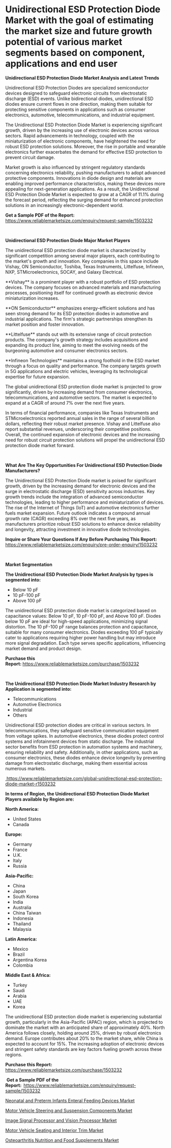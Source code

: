 <p><h1>Unidirectional ESD Protection Diode Market with the goal of estimating the market size and future growth potential of various market segments based on component, applications and end user</h1></p><p><strong>Unidirectional ESD Protection Diode Market Analysis and Latest Trends</strong></p>
<p><p>Unidirectional ESD Protection Diodes are specialized semiconductor devices designed to safeguard electronic circuits from electrostatic discharge (ESD) events. Unlike bidirectional diodes, unidirectional ESD diodes ensure current flows in one direction, making them suitable for protecting sensitive components in applications such as consumer electronics, automotive, telecommunications, and industrial equipment.</p><p>The Unidirectional ESD Protection Diode Market is experiencing significant growth, driven by the increasing use of electronic devices across various sectors. Rapid advancements in technology, coupled with the miniaturization of electronic components, have heightened the need for robust ESD protection solutions. Moreover, the rise in portable and wearable electronics further exacerbates the demand for effective ESD protection to prevent circuit damage.</p><p>Market growth is also influenced by stringent regulatory standards concerning electronics reliability, pushing manufacturers to adopt advanced protective components. Innovations in diode design and materials are enabling improved performance characteristics, making these devices more appealing for next-generation applications. As a result, the Unidirectional ESD Protection Diode Market is expected to grow at a CAGR of 11.1% during the forecast period, reflecting the surging demand for enhanced protection solutions in an increasingly electronic-dependent world.</p></p>
<p><strong>Get a Sample PDF of the Report:&nbsp;</strong> <a href="https://www.reliablemarketsize.com/enquiry/request-sample/1503232?utm_campaign=1879&utm_medium=2&utm_source=Github&utm_content=ia&utm_term=08122024&utm_id=unidirectional-esd-protection-diode">https://www.reliablemarketsize.com/enquiry/request-sample/1503232</a></p>
<p>&nbsp;</p>
<p><strong>Unidirectional ESD Protection Diode Major Market Players</strong></p>
<p><p>The unidirectional ESD protection diode market is characterized by significant competition among several major players, each contributing to the market's growth and innovation. Key companies in this space include Vishay, ON Semiconductor, Toshiba, Texas Instruments, Littelfuse, Infineon, NXP, STMicroelectronics, SOCAY, and Galaxy Electrical.</p><p>**Vishay** is a prominent player with a robust portfolio of ESD protection devices. The company focuses on advanced materials and manufacturing processes, positioning itself for continued growth as electronic device miniaturization increases. </p><p>**ON Semiconductor** emphasizes energy-efficient solutions and has seen strong demand for its ESD protection diodes in automotive and industrial applications. The firm's strategic partnerships strengthen its market position and foster innovation.</p><p>**Littelfuse** stands out with its extensive range of circuit protection products. The company's growth strategy includes acquisitions and expanding its product line, aiming to meet the evolving needs of the burgeoning automotive and consumer electronics sectors.</p><p>**Infineon Technologies** maintains a strong foothold in the ESD market through a focus on quality and performance. The company targets growth in 5G applications and electric vehicles, leveraging its technological expertise for future expansion.</p><p>The global unidirectional ESD protection diode market is projected to grow significantly, driven by increasing demand from consumer electronics, telecommunications, and automotive sectors. The market is expected to expand at a CAGR of around 7% over the next five years.</p><p>In terms of financial performance, companies like Texas Instruments and STMicroelectronics reported annual sales in the range of several billion dollars, reflecting their robust market presence. Vishay and Littelfuse also report substantial revenues, underscoring their competitive positions. Overall, the continued expansion of electronic devices and the increasing need for robust circuit protection solutions will propel the unidirectional ESD protection diode market forward.</p></p>
<p>&nbsp;</p>
<p><strong>What Are The Key Opportunities For Unidirectional ESD Protection Diode Manufacturers?</strong></p>
<p><p>The Unidirectional ESD Protection Diode market is poised for significant growth, driven by the increasing demand for electronic devices and the surge in electrostatic discharge (ESD) sensitivity across industries. Key growth trends include the integration of advanced semiconductor technologies, leading to higher performance and miniaturization of devices. The rise of the Internet of Things (IoT) and automotive electronics further fuels market expansion. Future outlook indicates a compound annual growth rate (CAGR) exceeding 8% over the next five years, as manufacturers prioritize robust ESD solutions to enhance device reliability and longevity, attracting investment in innovative diode technologies.</p></p>
<p><strong>Inquire or Share Your Questions If Any Before Purchasing This Report:</strong> <a href="https://www.reliablemarketsize.com/enquiry/pre-order-enquiry/1503232?utm_campaign=1879&utm_medium=2&utm_source=Github&utm_content=ia&utm_term=08122024&utm_id=unidirectional-esd-protection-diode">https://www.reliablemarketsize.com/enquiry/pre-order-enquiry/1503232</a></p>
<p>&nbsp;</p>
<p><strong>Market Segmentation</strong></p>
<p><strong>The Unidirectional ESD Protection Diode Market Analysis by types is segmented into:</strong></p>
<p><ul><li>Below 10 pF</li><li>10 pF-100 pF</li><li>Above 100 pF</li></ul></p>
<p><p>The unidirectional ESD protection diode market is categorized based on capacitance values: Below 10 pF, 10 pF-100 pF, and Above 100 pF. Diodes below 10 pF are ideal for high-speed applications, minimizing signal distortion. The 10 pF-100 pF range balances protection and capacitance, suitable for many consumer electronics. Diodes exceeding 100 pF typically cater to applications requiring higher power handling but may introduce more signal degradation. Each type serves specific applications, influencing market demand and product design.</p></p>
<p><strong>Purchase this Report:&nbsp;</strong><a href="https://www.reliablemarketsize.com/purchase/1503232?utm_campaign=1879&utm_medium=2&utm_source=Github&utm_content=ia&utm_term=08122024&utm_id=unidirectional-esd-protection-diode">https://www.reliablemarketsize.com/purchase/1503232</a></p>
<p>&nbsp;</p>
<p><strong>The Unidirectional ESD Protection Diode Market Industry Research by Application is segmented into:</strong></p>
<p><ul><li>Telecommunications</li><li>Automotive Electronics</li><li>Industrial</li><li>Others</li></ul></p>
<p><p>Unidirectional ESD protection diodes are critical in various sectors. In telecommunications, they safeguard sensitive communication equipment from voltage spikes. In automotive electronics, these diodes protect control systems and infotainment devices from static discharge. The industrial sector benefits from ESD protection in automation systems and machinery, ensuring reliability and safety. Additionally, in other applications, such as consumer electronics, these diodes enhance device longevity by preventing damage from electrostatic discharge, making them essential across numerous markets.</p></p>
<p><a href="https://www.reliablemarketsize.com/global-unidirectional-esd-protection-diode-market-r1503232?utm_campaign=1879&utm_medium=2&utm_source=Github&utm_content=ia&utm_term=08122024&utm_id=unidirectional-esd-protection-diode">&nbsp;https://www.reliablemarketsize.com/global-unidirectional-esd-protection-diode-market-r1503232</a></p>
<p><strong>In terms of Region, the Unidirectional ESD Protection Diode Market Players available by Region are:</strong></p>
<p>
    <p> <strong> North America: </strong>
        <ul>
            <li>United States</li>
            <li>Canada</li>
        </ul>
        </p> 
    <p> <strong> Europe: </strong>
        <ul>
            <li>Germany</li>
            <li>France</li>
            <li>U.K.</li>
            <li>Italy</li>
            <li>Russia</li>
        </ul>
        </p> 
    <p> <strong> Asia-Pacific: </strong>
        <ul>
            <li>China</li>
            <li>Japan</li>
            <li>South Korea</li>
            <li>India</li>
            <li>Australia</li>
            <li>China Taiwan</li>
            <li>Indonesia</li>
            <li>Thailand</li>
            <li>Malaysia</li>
        </ul>
        </p> 
    <p> <strong> Latin America: </strong>
        <ul>
            <li>Mexico</li>
            <li>Brazil</li>
            <li>Argentina Korea</li>
            <li>Colombia</li>
        </ul>
        </p> 
    <p> <strong> Middle East & Africa: </strong>
        <ul>
            <li>Turkey</li>
            <li>Saudi</li>
            <li>Arabia</li>
            <li>UAE</li>
            <li>Korea</li>
        </ul>
    </p>
    </p>
<p><p>The unidirectional ESD protection diode market is experiencing substantial growth, particularly in the Asia-Pacific (APAC) region, which is projected to dominate the market with an anticipated share of approximately 40%. North America follows closely, holding around 25%, driven by robust electronics demand. Europe contributes about 20% to the market share, while China is expected to account for 15%. The increasing adoption of electronic devices and stringent safety standards are key factors fueling growth across these regions.</p></p>
<p><strong>Purchase this Report: </strong><a href="https://www.reliablemarketsize.com/purchase/1503232?utm_campaign=1879&utm_medium=2&utm_source=Github&utm_content=ia&utm_term=08122024&utm_id=unidirectional-esd-protection-diode">https://www.reliablemarketsize.com/purchase/1503232</a></p>
<p>&nbsp;<strong>Get a Sample PDF of the Report:&nbsp;&nbsp;</strong><a href="https://www.reliablemarketsize.com/enquiry/request-sample/1503232?utm_campaign=1879&utm_medium=2&utm_source=Github&utm_content=ia&utm_term=08122024&utm_id=unidirectional-esd-protection-diode">https://www.reliablemarketsize.com/enquiry/request-sample/1503232</a></p>
<p><strong></strong></p>
<p><p><a href="https://www.linkedin.com/pulse/neonatal-preterm-infants-enteral-feeding-devices-market-size-bgi5f?utm_campaign=1879&utm_medium=2&utm_source=Github&utm_content=ia&utm_term=08122024&utm_id=unidirectional-esd-protection-diode">Neonatal and Preterm Infants Enteral Feeding Devices Market</a></p><p><a href="https://www.linkedin.com/pulse/th-score-market-0ptye?utm_campaign=1879&utm_medium=2&utm_source=Github&utm_content=ia&utm_term=08122024&utm_id=unidirectional-esd-protection-diode">Motor Vehicle Steering and Suspension Components Market</a></p><p><a href="https://www.linkedin.com/pulse/compreh-proposis-fbaif?utm_campaign=1879&utm_medium=2&utm_source=Github&utm_content=ia&utm_term=08122024&utm_id=unidirectional-esd-protection-diode">Image Signal Processor and Vision Processor Market</a></p><p><a href="https://www.linkedin.com/pulse/motor-vehicle-seating-interior-trim-market-structure-size-cv41e?utm_campaign=1879&utm_medium=2&utm_source=Github&utm_content=ia&utm_term=08122024&utm_id=unidirectional-esd-protection-diode">Motor Vehicle Seating and Interior Trim Market</a></p><p><a href="https://www.linkedin.com/pulse/compreh-proposis-fbaif?utm_campaign=1879&utm_medium=2&utm_source=Github&utm_content=ia&utm_term=08122024&utm_id=unidirectional-esd-protection-diode">Osteoarthritis Nutrition and Food Supplements Market</a></p></p>